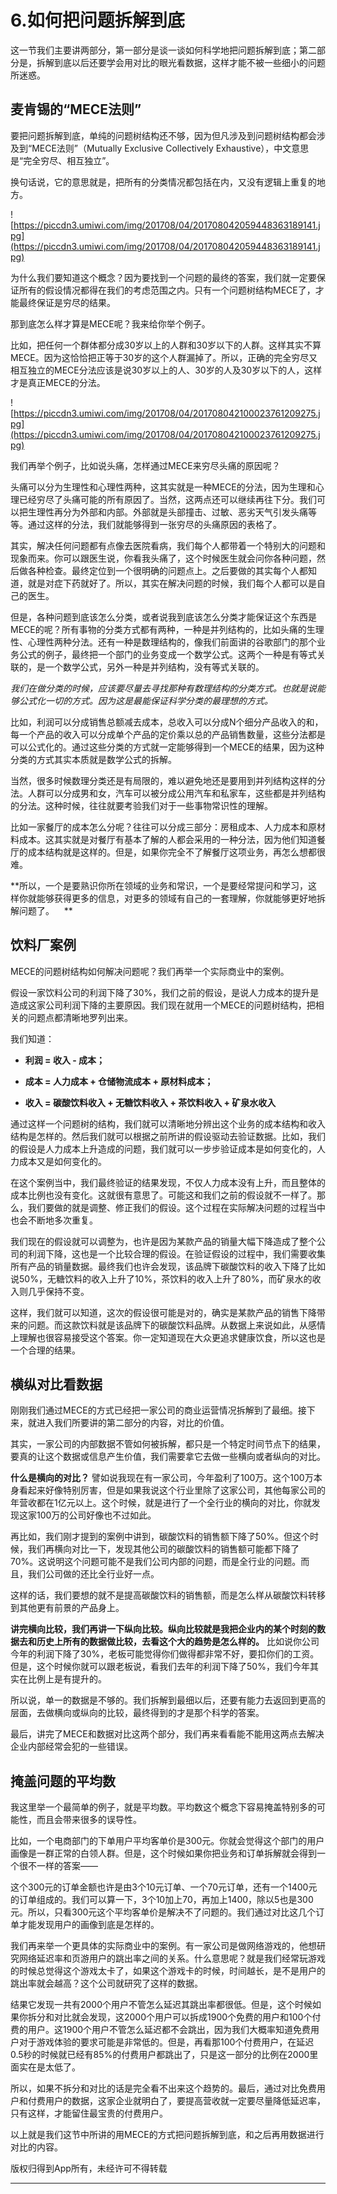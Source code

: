 # 6.如何把问题拆解到底

这一节我们主要讲两部分，第一部分是谈一谈如何科学地把问题拆解到底；第二部分是，拆解到底以后还要学会用对比的眼光看数据，这样才能不被一些细小的问题所迷惑。

## 麦肯锡的“MECE法则”

要把问题拆解到底，单纯的问题树结构还不够，因为但凡涉及到问题树结构都会涉及到“MECE法则”（Mutually Exclusive Collectively Exhaustive），中文意思是“完全穷尽、相互独立”。

换句话说，它的意思就是，把所有的分类情况都包括在内，又没有逻辑上重复的地方。    

![https://piccdn3.umiwi.com/img/201708/04/201708042059448363189141.jpg](https://piccdn3.umiwi.com/img/201708/04/201708042059448363189141.jpg)

为什么我们要知道这个概念？因为要找到一个问题的最终的答案，我们就一定要保证所有的假设情况都得在我们的考虑范围之内。只有一个问题树结构MECE了，才能最终保证是穷尽的结果。

那到底怎么样才算是MECE呢？我来给你举个例子。

比如，把任何一个群体都分成30岁以上的人群和30岁以下的人群。这样其实不算MECE。因为这恰恰把正等于30岁的这个人群漏掉了。所以，正确的完全穷尽又相互独立的MECE分法应该是说30岁以上的人、30岁的人及30岁以下的人，这样才是真正MECE的分法。    

![https://piccdn3.umiwi.com/img/201708/04/201708042100023761209275.jpg](https://piccdn3.umiwi.com/img/201708/04/201708042100023761209275.jpg)

我们再举个例子，比如说头痛，怎样通过MECE来穷尽头痛的原因呢？

头痛可以分为生理性和心理性两种，这其实就是一种MECE的分法，因为生理和心理已经穷尽了头痛可能的所有原因了。当然，这两点还可以继续再往下分。我们可以把生理性再分为外部和内部。外部就是头部撞击、过敏、恶劣天气引发头痛等等。通过这样的分法，我们就能够得到一张穷尽的头痛原因的表格了。

其实，解决任何问题都有点像去医院看病，我们每个人都带着一个特别大的问题和现象而来。你可以跟医生说，你看我头痛了，这个时候医生就会问你各种问题，然后做各种检查。最终定位到一个很明确的问题点上。之后要做的其实每个人都知道，就是对症下药就好了。所以，其实在解决问题的时候，我们每个人都可以是自己的医生。

但是，各种问题到底该怎么分类，或者说我到底该怎么分类才能保证这个东西是MECE的呢？所有事物的分类方式都有两种，一种是并列结构的，比如头痛的生理性、心理性两种分法。还有一种是数理结构的，像我们前面讲的谷歌部门的那个业务公式的例子，最终把一个部门的业务变成一个数学公式。这两个一种是有等式关联的，是一个数学公式，另外一种是并列结构，没有等式关联的。

 *我们在做分类的时候，应该要尽量去寻找那种有数理结构的分类方式。也就是说能够公式化一切的方式。因为这是最能保证科学分类的最理想的方式。*

比如，利润可以分成销售总额减去成本，总收入可以分成N个细分产品收入的和，每一个产品的收入可以分成单个产品的定价乘以总的产品销售数量，这些分法都是可以公式化的。通过这些分类的方式就一定能够得到一个MECE的结果，因为这种分类的方式其实本质就是数学公式的拆解。

当然，很多时候数理分类还是有局限的，难以避免地还是要用到并列结构这样的分法。人群可以分成男和女，汽车可以被分成公用汽车和私家车，这些都是并列结构的分法。这种时候，往往就要考验我们对于一些事物常识性的理解。

比如一家餐厅的成本怎么分呢？往往可以分成三部分：房租成本、人力成本和原材料成本。这其实就是对餐厅有基本了解的人都会采用的一种分法，因为他们知道餐厅的成本结构就是这样的。但是，如果你完全不了解餐厅这项业务，再怎么想都很难。

 **所以，一个是要熟识你所在领域的业务和常识，一个是要经常提问和学习，这样你就能够获得更多的信息，对更多的领域有自己的一套理解，你就能够更好地拆解问题了。    **

## 饮料厂案例

MECE的问题树结构如何解决问题呢？我们再举一个实际商业中的案例。

假设一家饮料公司的利润下降了30%，我们之前的假设，是说人力成本的提升是造成这家公司利润下降的主要原因。我们现在就用一个MECE的问题树结构，把相关的问题点都清晰地罗列出来。

我们知道：

* **利润 = 收入 - 成本；** 

* **成本 = 人力成本 + 仓储物流成本 + 原材料成本；** 

* **收入 = 碳酸饮料收入 + 无糖饮料收入 + 茶饮料收入 + 矿泉水收入** 

通过这样一个问题树的结构，我们就可以清晰地分辨出这个业务的成本结构和收入结构是怎样的。然后我们就可以根据之前所讲的假设驱动去验证数据。比如，我们的假设是人力成本上升造成的问题，我们就可以一步步验证成本是如何变化的，人力成本又是如何变化的。

在这个案例当中，我们最终验证的结果发现，不仅人力成本没有上升，而且整体的成本比例也没有变化。这就很有意思了。可能这和我们之前的假设就不一样了。那么，我们要做的就是调整、修正我们的假设。这个过程在实际解决问题的过程当中也会不断地多次重复。

我们现在的假设就可以调整为，也许是因为某款产品的销量大幅下降造成了整个公司的利润下降，这也是一个比较合理的假设。在验证假设的过程中，我们需要收集所有产品的销量数据。最终我们也许会发现，该品牌下碳酸饮料的收入下降了比如说50%，无糖饮料的收入上升了10%，茶饮料的收入上升了80%，而矿泉水的收入则几乎保持不变。

这样，我们就可以知道，这次的假设很可能是对的，确实是某款产品的销售下降带来的问题。而这款饮料就是该品牌下的碳酸饮料品牌。从数据上来说如此，从感情上理解也很容易接受这个答案。你一定知道现在大众更追求健康饮食，所以这也是一个合理的结果。    

## 横纵对比看数据

刚刚我们通过MECE的方式已经把一家公司的商业运营情况拆解到了最细。接下来，就进入我们所要讲的第二部分的内容，对比的价值。

其实，一家公司的内部数据不管如何被拆解，都只是一个特定时间节点下的结果，要真的让这个数据或信息产生价值，我们需要拿它去做一些横向或者纵向的对比。

 **什么是横向的对比？** 譬如说我现在有一家公司，今年盈利了100万。这个100万本身看起来好像特别厉害，但是如果我说这个行业里除了这家公司，其他每家公司的年营收都在1亿元以上。这个时候，就是进行了一个全行业的横向的对比，你就发现这家100万的公司好像也不过如此。

再比如，我们刚才提到的案例中讲到，碳酸饮料的销售额下降了50%。但这个时候，我们再横向对比一下，发现其他公司的碳酸饮料的销售额可能都下降了70%。这说明这个问题可能不是我们公司内部的问题，而是全行业的问题。而且，我们公司做的还比全行业好一点。

这样的话，我们要想的就不是提高碳酸饮料的销售额，而是怎么样从碳酸饮料转移到其他更有前景的产品身上。

 **讲完横向比较，我们再讲一下纵向比较。纵向比较就是我把企业内的某个时刻的数据去和历史上所有的数据做比较，去看这个大的趋势是怎么样的。** 比如说你公司今年的利润下降了30%，老板可能觉得你们做得都非常不好，要扣你们的工资。但是，这个时候你就可以跟老板说，看我们去年的利润下降了50%，我们今年其实在比例上是有提升的。

所以说，单一的数据是不够的。我们拆解到最细以后，还要有能力去返回到更高的层面，去做横向或纵向的比较，最终得到的才是那个科学的答案。

最后，讲完了MECE和数据对比这两个部分，我们再来看看能不能用这两点去解决企业内部经常会犯的一些错误。    

## 掩盖问题的平均数

我这里举一个最简单的例子，就是平均数。平均数这个概念下容易掩盖特别多的可能性，而且会带来很多的误导性。

比如，一个电商部门的下单用户平均客单价是300元。你就会觉得这个部门的用户画像是一群正常的白领人群。但是，这个时候如果你把业务和订单拆解就会得到一个很不一样的答案——

这个300元的订单金额也许是由3个10元订单、一个70元订单，还有一个1400元的订单组成的。我们可以算一下，3个10加上70，再加上1400，除以5也是300元。所以，只看300元这个平均客单价是解决不了问题的。我们通过对比这几个订单才能发现用户的画像到底是怎样的。

我们再来举一个更具体的实际商业中的案例。有一家公司是做网络游戏的，他想研究网络延迟率和页游用户的跳出率之间的关系。什么意思呢？就是我们经常玩游戏的时候总觉得这个游戏太卡了，如果这个游戏卡的时候，时间越长，是不是用户的跳出率就会越高？这个公司就研究了这样的数据。

结果它发现一共有2000个用户不管怎么延迟其跳出率都很低。但是，这个时候如果你拆分和对比就会发现，这2000个用户可以拆成1900个免费的用户和100个付费的用户。这1900个用户不管怎么延迟都不会跳出，因为我们大概率知道免费用户对于游戏体验的要求可能是非常低的。但是，再看那100个付费用户，在延迟0.5秒的时候就已经有85%的付费用户都跳出了，只是这一部分的比例在2000里面实在是太低了。

所以，如果不拆分和对比的话是完全看不出来这个趋势的。最后，通过对比免费用户和付费用户的数据，这家企业就明白了，要提高营收就一定要尽量降低延迟率，只有这样，才能留住最宝贵的付费用户。

以上就是我们这节中所讲的用MECE的方式把问题拆解到底，和之后再用数据进行对比的内容。

版权归得到App所有，未经许可不得转载

---
